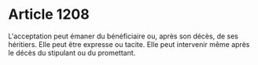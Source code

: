 # Article 1208

L'acceptation peut émaner du bénéficiaire ou, après son décès, de ses héritiers. Elle peut être expresse ou tacite. Elle peut intervenir même après le décès du stipulant ou du promettant.
